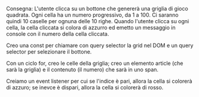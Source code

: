 Consegna:
L'utente clicca su un bottone che genererà una griglia di gioco quadrata.
Ogni cella ha un numero progressivo, da 1 a 100.
Ci saranno quindi 10 caselle per ognuna delle 10 righe.
Quando l'utente clicca su ogni cella, la cella cliccata si colora di azzurro ed emetto un messaggio in console con il numero della cella cliccata.

Creo una const per chiamare con query selector la grid nel DOM e un query selector per selezionare il bottone.

Con un ciclo for, creo le celle della griglia; creo un elemento article (che sarà la griglia) e il contenuto (il numero) che sarà in uno span.

Creiamo un event listener per cui se l'indice è pari, allora la cella si colorerà di azzuro; se inevce è dispari, allora la cella si colorerà di rosso.